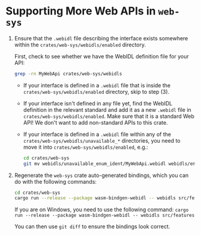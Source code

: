 # Supporting More Web APIs in `web-sys`

1. Ensure that the `.webidl` file describing the
   interface exists somewhere within the `crates/web-sys/webidls/enabled`
   directory.

   First, check to see whether we have the WebIDL definition file for
   your API:

   ```sh
   grep -rn MyWebApi crates/web-sys/webidls
   ```

   * If your interface is defined in a `.webidl` file that is inside the
     `crates/web-sys/webidls/enabled` directory, skip to step (3).

   * If your interface isn't defined in any file yet, find the WebIDL definition
     in the relevant standard and add it as a new `.webidl` file in
     `crates/web-sys/webidls/enabled`. Make sure that it is a standard Web API!
     We don't want to add non-standard APIs to this crate.

   * If your interface is defined in a `.webidl` file within any of the
     `crates/web-sys/webidls/unavailable_*` directories, you need to move it into
     `crates/web-sys/webidls/enabled`, e.g.:

     ```sh
     cd crates/web-sys
     git mv webidls/unavailable_enum_ident/MyWebApi.webidl webidls/enabled/MyWebApi.webidl
     ```

2. Regenerate the `web-sys` crate auto-generated bindings, which you can do with
   the following commands:

   ```sh
   cd crates/web-sys
   cargo run --release --package wasm-bindgen-webidl -- webidls src/features ./Cargo.toml
   ```
   
   If you are on Windows, you need to use the following command:
   ```cargo run --release --package wasm-bindgen-webidl -- webidls src/features```

   You can then use `git diff` to ensure the bindings look correct.
